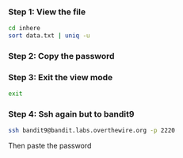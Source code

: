 ### Step 1: View the file

```bash
cd inhere
sort data.txt | uniq -u
```

### Step 2: Copy the password

### Step 3: Exit the view mode

```bash
exit
```

### Step 4: Ssh again but to bandit9

```bash
ssh bandit9@bandit.labs.overthewire.org -p 2220
```

Then paste the password
